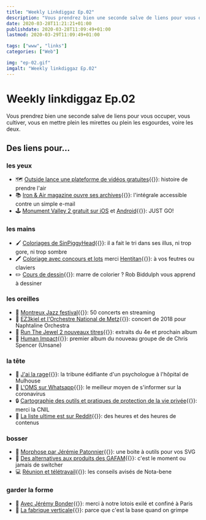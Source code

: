 ```yaml
---
title: "Weekly Linkdiggaz Ep.02"
description: "Vous prendrez bien une seconde salve de liens pour vous occuper, vous cultiver, vous en mettre plein les mirettes ou plein les esgourdes, voire les deux."
date: 2020-03-28T11:21:21+01:00
publishdate: 2020-03-28T11:09:49+01:00
lastmod: 2020-03-29T11:09:49+01:00

tags: ["www", "links"]
categories: ["Web"]

img: "ep-02.gif"
imgalt: "Weekly linkdiggaz Ep.02"
---
```


# Weekly linkdiggaz Ep.02

Vous prendrez bien une seconde salve de liens pour vous occuper, vous cultiver, vous en mettre plein les mirettes ou plein les esgourdes, voire les deux.

## Des liens pour…

### les yeux

- 🗺️ [Outside lance une plateforme de vidéos gratuites](https://www.outside.fr/films/){{<nbsp>}}: histoire de prendre l'air
- 📚 [Iron & Air magazine ouvre ses archives](https://magazine.ironandair.com/){{<nbsp>}}: l'intégrale accessible contre un simple e-mail
- 🕹️ [Monument Valley 2 gratuit sur iOS](https://apps.apple.com/us/app/monument-valley-2/id1187265767?ls=1) et [Android](https://play.google.com/store/apps/details?id=com.ustwo.monumentvalley2){{<nbsp>}}: JUST GO!

### les mains

- 🖌️ [Coloriages de SinPiggyHead](https://twitter.com/sinpiggyhead/status/1242821006923894786){{<nbsp>}}: il a fait le tri dans ses illus, ni trop gore, ni trop sombre
- 🖍️ [Coloriage avec concours et lots](https://www.instagram.com/p/B-SVuw4CEkG/) merci [Hentitan](https://www.instagram.com/hentitan47/){{<nbsp>}}: à vos feutres ou claviers
- ✏️ [Cours de dessin](https://www.youtube.com/channel/UCBpgrJijMpk_pyp9uTbxLdg){{<nbsp>}}: marre de colorier ? Rob Biddulph vous apprend à dessiner

### les oreilles

- 🎷 [Montreux Jazz festival](https://www.montreuxjazzfestival.com/fr/50-concerts-en-streaming/){{<nbsp>}}: 50 concerts en streaming
- 🥁 [EZ3kiel et l'Orchestre National de Metz](https://youtu.be/nItMygAI7xQ){{<nbsp>}}: concert de 2018 pour Naphtaline Orchestra
- 🎤 [Run The Jewel 2 nouveaux titres](https://www.mowno.com/news/essentiel/run-the-jewels-devoile-un-premier-apercu-de-son-quatrieme-album/){{<nbsp>}}: extraits du 4e et prochain album
- 🎸 [Human Impact](https://humanimpact.bandcamp.com/album/human-impact){{<nbsp>}}: premier album du nouveau groupe de de Chris Spencer (Unsane)

### la tête

- 📰 [J'ai la rage](https://www.liberation.fr/debats/2020/03/24/j-ai-la-rage_1782912){{<nbsp>}}: la tribune édifiante d'un psychologue à l'hôpital de Mulhouse
- 🦠 [L'OMS sur Whatsapp](https://twitter.com/Scilabus/status/1241576008072994816){{<nbsp>}}: le meilleur moyen de s'informer sur la coronavirus
- 🔒 [Cartographie des outils et pratiques de protection de la vie privée](https://linc.cnil.fr/fr/une-cartographie-des-outils-et-pratiques-de-protection-de-la-vie-privee){{<nbsp>}}: merci la CNIL
- 📝 [La liste ultime est sur Reddit](https://www.reddit.com/r/france/comments/fmbrtd/liste_des_sites_web_services_et_ressources/){{<nbsp>}}: des heures et des heures de contenus

### bosser

- 📐 [Morphose par Jérémie Patonnier](https://github.com/JeremiePat/morphose){{<nbsp>}}: une boite à outils pour vos SVG
- 🧰 [Des alternatives aux produits des GAFAM](https://francoischarlet.ch/2020/covid19-liste-non-exhaustive-alternatives-produits-gafam/){{<nbsp>}}: c'est le moment ou jamais de switcher
- 💻 [Réunion et télétravail](https://nota-bene.org/Telereunion-quelques-conseils){{<nbsp>}}: les conseils avisés de Nota-bene

### garder la forme

- 💪 [Avec Jérémy Bonder](https://www.instagram.com/jeremybonder/){{<nbsp>}}: merci à notre lotois exilé et confiné à Paris
- 🧗 [La fabrique verticale](https://www.instagram.com/lafabriqueverticale/){{<nbsp>}}: parce que c'est la base quand on grimpe
